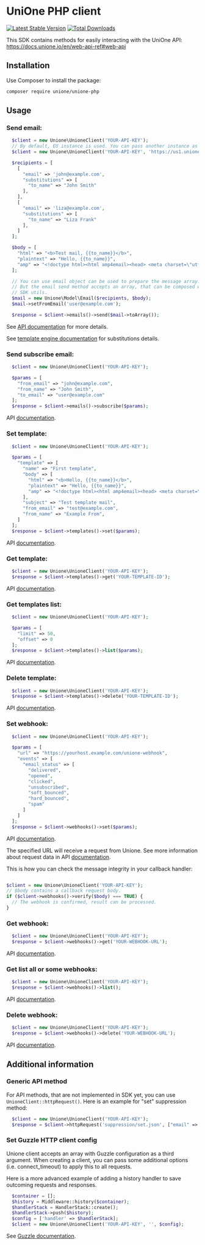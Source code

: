 # UniOne PHP client

[![Latest Stable Version](http://poser.pugx.org/unione/unione-php/v)](https://packagist.org/packages/unione/unione-php)
[![Total Downloads](http://poser.pugx.org/unione/unione-php/downloads)](https://packagist.org/packages/unione/unione-php)

This SDK contains methods for easily interacting with the UniOne API: https://docs.unione.io/en/web-api-ref#web-api

## Installation

Use Composer to install the package:

```bash
composer require unione/unione-php
```

## Usage

### Send email:
```php
  $client = new Unione\UnioneClient('YOUR-API-KEY');
  // By default, EU instance is used. You can pass another instance as 2nd argument.
  $client = new Unione\UnioneClient('YOUR-API-KEY', 'https://us1.unione.io/en/transactional/api/v1/');

  $recipients = [
    [
      "email" => 'john@example.com',
      "substitutions" => [
        "to_name" => "John Smith"
      ],
    ],
    [
      "email" => 'liza@example.com',
      "substitutions" => [
        "to_name" => "Liza Frank"
      ],
    ]
  ];

  $body = [
    "html" => "<b>Test mail, {{to_name}}</b>",
    "plaintext" => "Hello, {{to_name}}",
    "amp" => "<!doctype html><html amp4email><head> <meta charset=\"utf-8\"><script async src=\"https://cdn.ampproject.org/v0.js\"></script> <style amp4email-boilerplate>body[visibility:hidden]</style></head><body> Hello, AMP4EMAIL world.</body></html>"
  ];

  // You can use email object can be used to prepare the message array.
  // But the email send method accepts an array, that can be composed without
  // SDK utils.
  $mail = new Unione\Model\Email($recipients, $body);
  $mail->setFromEmail('user@example.com');

  $response = $client->emails()->send($mail->toArray());
```
See [API documentation](https://docs.unione.io/en/web-api-ref#email) for more details.

See [template engine documentation](https://docs.unione.io/en/simple-template-engine) for substitutions details.

### Send subscribe email:

```php
  $client = new Unione\UnioneClient('YOUR-API-KEY');

  $params = [
    "from_email" => "john@example.com",
    "from_name" => "John Smith",
    "to_email" => "user@example.com"
  ];
  $response = $client->emails()->subscribe($params);
```
API [documentation](https://docs.unione.io/en/web-api-ref#email-subscribe).

### Set template:
```php
  $client = new Unione\UnioneClient('YOUR-API-KEY');

  $params = [
    "template" => [
      "name" => "First template",
      "body" => [
        "html" => "<b>Hello, {{to_name}}</b>",
        "plaintext" => "Hello, {{to_name}}",
        "amp" => "<!doctype html><html amp4email><head> <meta charset=\"utf-8\"><script async src=\"https://cdn.ampproject.org/v0.js\"></script> <style amp4email-boilerplate>body[visibility:hidden]</style></head><body> Hello, AMP4EMAIL world.</body></html>"
      ],
      "subject" => "Test template mail",
      "from_email" => "test@example.com",
      "from_name" => "Example From",
    ]
  ];
  $response = $client->templates()->set($params);
```
API [documentation](https://docs.unione.io/en/web-api-ref#template).

### Get template:
```php
  $client = new Unione\UnioneClient('YOUR-API-KEY');
  $response = $client->templates()->get('YOUR-TEMPLATE-ID');
```
API [documentation](https://docs.unione.io/en/web-api-ref#template-get).

### Get templates list:
```php
  $client = new Unione\UnioneClient('YOUR-API-KEY');

  $params = [
    "limit" => 50,
    "offset" => 0
  ];
  $response = $client->templates()->list($params);
```
API [documentation](https://docs.unione.io/en/web-api-ref#template-list).

### Delete template:
```php
  $client = new Unione\UnioneClient('YOUR-API-KEY');
  $response = $client->templates()->delete('YOUR-TEMPLATE-ID');
```
API [documentation](https://docs.unione.io/en/web-api-ref#template-delete).

### Set webhook:
```php
  $client = new Unione\UnioneClient('YOUR-API-KEY');

  $params = [
    "url" => "https://yourhost.example.com/unione-webhook",
    "events" => [
      "email_status" => [
        "delivered",
        "opened",
        "clicked",
        "unsubscribed",
        "soft_bounced",
        "hard_bounced",
        "spam"
      ]
    ]
  ];
  $response = $client->webhooks()->set($params);
```
API [documentation](https://docs.unione.io/en/web-api-ref#webhook-set).

The specified URL will receive a request from Unione. See more information about request data in API [documentation](https://docs.unione.io/en/web-api-ref#callback-format).

This is how you can check the message integrity in your callback handler:

```php

$client = new Unione\UnioneClient('YOUR-API-KEY');
// $body contains a callback request body.
if ($client->webhooks()->verify($body) === TRUE) {
  // The webhook is confirmed, result can be processed.
}
```

### Get webhook:
```php
  $client = new Unione\UnioneClient('YOUR-API-KEY');
  $response = $client->webhooks()->get('YOUR-WEBHOOK-URL');
```
API [documentation](https://docs.unione.io/en/web-api-ref#webhook-get).

### Get list all or some webhooks:
```php
  $client = new Unione\UnioneClient('YOUR-API-KEY');
  $response = $client->webhooks()->list();
```
API [documentation](https://docs.unione.io/en/web-api-ref#webhook-list).

### Delete webhook:
```php
  $client = new Unione\UnioneClient('YOUR-API-KEY');
  $response = $client->webhooks()->delete('YOUR-WEBHOOK-URL');
```
API [documentation](https://docs.unione.io/en/web-api-ref#webhook-delete).

## Additional information

### Generic API method

For API methods, that are not implemented in SDK yet, you can use `UnioneClient::httpRequest()`.
Here is an example for "set" suppression method:

```php
  $client = new Unione\UnioneClient('YOUR-API-KEY');
  $response = $client->httpRequest('suppression/set.json', ["email" => "user@example.com", "cause" => "unsubscribed"]);
```

### Set Guzzle HTTP client config

Unione client accepts an array with Guzzle configuration as a third argument.
When creating a client, you can pass some additional options (i.e. connect_timeout)
to apply this to all requests.

Here is a more advanced example of adding a history handler to save outcoming
requests and responses.

```php
  $container = [];
  $history = Middleware::history($container);
  $handlerStack = HandlerStack::create();
  $handlerStack->push($history);
  $config = ['handler' => $handlerStack];
  $client = new Unione\UnioneClient('YOUR-API-KEY', '', $config);
```

See [Guzzle documentation](https://docs.guzzlephp.org/en/stable/request-options.html).
